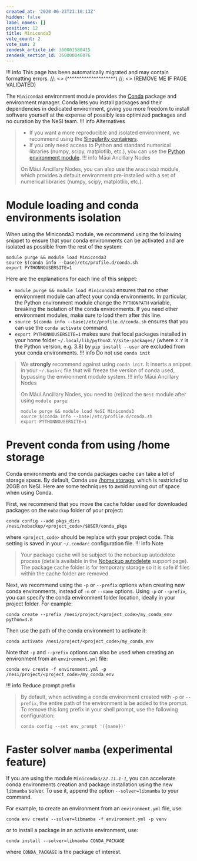 ```yaml
---
created_at: '2020-06-23T23:10:13Z'
hidden: false
label_names: []
position: 12
title: Miniconda3
vote_count: 2
vote_sum: 2
zendesk_article_id: 360001580415
zendesk_section_id: 360000040076
---
```




[//]: <> (REMOVE ME IF PAGE VALIDATED)
[//]: <> (vvvvvvvvvvvvvvvvvvvv)
!!! info
    This page has been automatically migrated and may contain formatting errors.
[//]: <> (^^^^^^^^^^^^^^^^^^^^)
[//]: <> (REMOVE ME IF PAGE VALIDATED)

The `Miniconda3` environment module provides the
[Conda](https://docs.conda.io/projects/conda/en/latest/) package and
environment manager. Conda lets you install packages and their
dependencies in dedicated environment, giving you more freedom to
install software yourself at the expense of possibly less optimized
packages and no curation by the NeSI team.
!!! info Alternatives
>
> -   If you want a more reproducible and isolated environment, we
>     recommend using the [Singularity
>     containers](https://support.nesi.org.nz/hc/en-gb/articles/360001107916-Singularity).
> -   If you only need access to Python and standard numerical libraries
>     (numpy, scipy, matplotlib, etc.), you can use the [Python
>     environment
>     module](https://support.nesi.org.nz/hc/en-gb/articles/207782537-Python).
!!! info Māui Ancillary Nodes
>
> On Māui Ancillary Nodes, you can also use the `Anaconda3` module,
> which provides a default environment pre-installed with a set of
> numerical libraries (numpy, scipy, matplotlib, etc.).

# Module loading and conda environments isolation

When using the Miniconda3 module, we recommend using the following
snippet to ensure that your conda environments can be activated and are
isolated as possible from the rest of the system:

    module purge && module load Miniconda3
    source $(conda info --base)/etc/profile.d/conda.sh
    export PYTHONNOUSERSITE=1

Here are the explanations for each line of this snippet:

-   `module purge && module load Miniconda3` ensures that no other
    environment module can affect your conda environments. In
    particular, the Python environment module change the `PYTHONPATH`
    variable, breaking the isolation of the conda environments. If you
    need other environment modules, make sure to load them after this
    line.
-   `source $(conda info --base)/etc/profile.d/conda.sh` ensures that
    you can use the `conda activate` command.
-   `export PYTHONNOUSERSITE=1` makes sure that local packages installed
    in your home folder `~/.local/lib/pythonX.Y/site-packages/` (where
    `X.Y` is the Python version, e.g. 3.8) by `pip install --user` are
    excluded from your conda environments.
!!! info Do not use `conda init`
>
> We **strongly** recommend against using `conda init`. It inserts a
> snippet in your `~/.bashrc` file that will freeze the version of conda
> used, bypassing the environment module system.
!!! info Māui Ancillary Nodes
>
> On Māui Ancillary Nodes, you need to (re)load the `NeSI` module after
> using `module purge`:
>
>     module purge && module load NeSI Miniconda3
>     source $(conda info --base)/etc/profile.d/conda.sh
>     export PYTHONNOUSERSITE=1

# Prevent conda from using /home storage

Conda environments and the conda packages cache can take a lot of
storage space. By default, Conda use [/home
storage](https://support.nesi.org.nz/hc/en-gb/articles/360000177256-NeSI-File-Systems-and-Quotas),
which is restricted to 20GB on NeSI. Here are some techniques to avoid
running out of space when using Conda.

First, we recommend that you move the cache folder used for downloaded
packages on the `nobackup` folder of your project:

    conda config --add pkgs_dirs /nesi/nobackup/<project_code>/$USER/conda_pkgs

where `<project_code>` should be replace with your project code. This
setting is saved in your `~/.condarc` configuration file.
!!! info Note
>
> Your package cache will be subject to the nobackup autodelete process
> (details available in the [Nobackup
> autodelete](https://support.nesi.org.nz/hc/en-gb/articles/360001162856-Automatic-cleaning-of-nobackup-file-system)
> support page). The package cache folder is for temporary storage so it
> is safe if files within the cache folder are removed.

Next, we recommend using the `-p` or `--prefix` options when creating
new conda environments, instead of `-n` or `--name` options. Using `-p`
or `--prefix`, you can specify the conda environment folder location,
ideally in your project folder. For example:

    conda create --prefix /nesi/project/<project_code>/my_conda_env python=3.8

Then use the path of the conda environment to activate it:

    conda activate /nesi/project/<project_code>/my_conda_env

Note that `-p` and `--prefix` options can also be used when creating an
environment from an `environment.yml` file:

    conda env create -f environment.yml -p /nesi/project/<project_code>/my_conda_env
!!! info Reduce prompt prefix
>
> By default, when activating a conda environment created with `-p` or
> `--prefix`, the entire path of the environment is be added to the
> prompt. To remove this long prefix in your shell prompt, use the
> following configuration:
>
>     conda config --set env_prompt '({name})'

# Faster solver `mamba` (experimental feature)

If you are using the module `Miniconda3/`*`22.11.1-1`*, you can
accelerate conda environments creation and package installation using
the new `libmamba` solver. To use it, append the option
`--solver=libmamba` to your command.

For example, to create an environment from an `environment.yml` file,
use:

    conda env create --solver=libmamba -f environment.yml -p venv

or to install a package in an activate environment, use:

    conda install --solver=libmamba CONDA_PACKAGE

where `CONDA_PACKAGE` is the package of interest.
